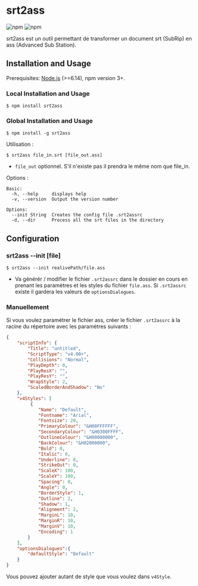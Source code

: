 # srt2ass

![npm](https://img.shields.io/npm/v/srt2ass)
![npm](https://img.shields.io/npm/dt/srt2ass)

srt2ass est un outil permettant de transformer un document srt (SubRip) en ass (Advanced Sub Station).

## Installation and Usage

Prerequisites: [Node.js](https://nodejs.org/en/) (>=6.14), npm version 3+.

### Local Installation and Usage

```
$ npm install srt2ass
```

### Global Installation and Usage

```
$ npm install -g srt2ass
```

Utilisation :

```
$ srt2ass file_in.srt [file_out.ass]
```

- `file_out` optionnel. S'il n'existe pas il prendra le même nom que file_in.

Options :

```
Basic:
  -h, --help     displays help
  -v, --version  Output the version number

Options:
  --init String  Creates the config file .srt2assrc
  -d, --dir      Process all the srt files in the directory
```

## Configuration

### srt2ass --init [file]

```
$ srt2ass --init realivePath/file.ass
```

- Va générér / modifier le fichier `.srt2assrc` dans le dossier en cours en prenant les paramètres et les styles du fichier `file.ass`. Si `.srt2assrc` existe il gardera les valeurs de `optionsDialogues`.


### Manuellement

Si vous voulez paramétrer le fichier ass, créer le fichier `.srt2assrc` à la racine du répertoire avec les paramètres suivants :

```json
{
    "scriptInfo": {
        "Title": "untitled",
        "ScriptType": "v4.00+",
        "Collisions": "Normal",
        "PlayDepth": 0,
        "PlayResX": "",
        "PlayResY": "",
        "WrapStyle": 2,
        "ScaledBorderAndShadow": "No"
    },
    "v4Styles": [
         {
            "Name": "Default",
            "Fontname": "Arial",
            "Fontsize": 20,
            "PrimaryColour": "&H00FFFFFF",
            "SecondaryColour": "&H0300FFFF",
            "OutlineColour": "&H00000000",
            "BackColour": "&H02000000",
            "Bold": 0,
            "Italic": 0,
            "Underline": 0,
            "StrikeOut": 0,
            "ScaleX": 100,
            "ScaleY": 100,
            "Spacing": 0,
            "Angle": 0,
            "BorderStyle": 1,
            "Outline": 2,
            "Shadow": 1,
            "Alignment": 2,
            "MarginL": 10,
            "MarginR": 10,
            "MarginV": 10,
            "Encoding": 1
        }
    ],
    "optionsDialogues":{
        "defaultStyle": "Default"
    }
}
```

Vous pouvez ajouter autant de style que vous voulez dans `v4Style`.
